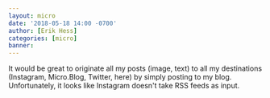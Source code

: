 ```yaml
---
layout: micro
date: '2018-05-18 14:00 -0700'
author: [Erik Hess]
categories: [micro]
banner: 
---
```


It would be great to originate all my posts (image, text) to all my destinations (Instagram, Micro.Blog, Twitter, here) by simply posting to my blog. Unfortunately, it looks like Instagram doesn't take RSS feeds as input.
